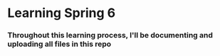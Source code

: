 # Learning Spring 6  
### Throughout this learning process, I'll be documenting and uploading all files in this repo
